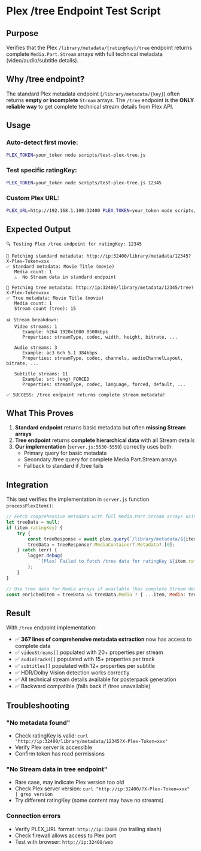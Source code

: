 # Plex /tree Endpoint Test Script

## Purpose

Verifies that the Plex `/library/metadata/{ratingKey}/tree` endpoint returns complete `Media.Part.Stream` arrays with full technical metadata (video/audio/subtitle details).

## Why /tree endpoint?

The standard Plex metadata endpoint (`/library/metadata/{key}`) often returns **empty or incomplete** `Stream` arrays. The `/tree` endpoint is the **ONLY reliable way** to get complete technical stream details from Plex API.

## Usage

### Auto-detect first movie:

```bash
PLEX_TOKEN=your_token node scripts/test-plex-tree.js
```

### Test specific ratingKey:

```bash
PLEX_TOKEN=your_token node scripts/test-plex-tree.js 12345
```

### Custom Plex URL:

```bash
PLEX_URL=http://192.168.1.100:32400 PLEX_TOKEN=your_token node scripts/test-plex-tree.js
```

## Expected Output

```
🔍 Testing Plex /tree endpoint for ratingKey: 12345

📡 Fetching standard metadata: http://ip:32400/library/metadata/12345?X-Plex-Token=xxx
✅ Standard metadata: Movie Title (movie)
   Media count: 1
   ⚠️  No Stream data in standard endpoint

📡 Fetching tree metadata: http://ip:32400/library/metadata/12345/tree?X-Plex-Token=xxx
✅ Tree metadata: Movie Title (movie)
   Media count: 1
   Stream count (tree): 15

📊 Stream breakdown:
   Video streams: 1
      Example: h264 1920x1080 8500kbps
      Properties: streamType, codec, width, height, bitrate, ...

   Audio streams: 3
      Example: ac3 6ch 5.1 384kbps
      Properties: streamType, codec, channels, audioChannelLayout, bitrate, ...

   Subtitle streams: 11
      Example: srt (eng) FORCED
      Properties: streamType, codec, language, forced, default, ...

✅ SUCCESS: /tree endpoint returns complete stream metadata!
```

## What This Proves

1. **Standard endpoint** returns basic metadata but often **missing Stream arrays**
2. **Tree endpoint** returns **complete hierarchical data** with all Stream details
3. **Our implementation** (`server.js:5530-5550`) correctly uses both:
    - Primary query for basic metadata
    - Secondary /tree query for complete Media.Part.Stream arrays
    - Fallback to standard if /tree fails

## Integration

This test verifies the implementation in `server.js` function `processPlexItem()`:

```javascript
// Fetch comprehensive metadata with full Media.Part.Stream arrays using /tree endpoint
let treeData = null;
if (item.ratingKey) {
    try {
        const treeResponse = await plex.query(`/library/metadata/${item.ratingKey}/tree`);
        treeData = treeResponse?.MediaContainer?.Metadata?.[0];
    } catch (err) {
        logger.debug(
            `[Plex] Failed to fetch /tree data for ratingKey ${item.ratingKey}: ${err.message}`
        );
    }
}

// Use tree data for Media arrays if available (has complete Stream details)
const enrichedItem = treeData && treeData.Media ? { ...item, Media: treeData.Media } : item;
```

## Result

With `/tree` endpoint implementation:

- ✅ **367 lines of comprehensive metadata extraction** now has access to complete data
- ✅ `videoStreams[]` populated with 20+ properties per stream
- ✅ `audioTracks[]` populated with 15+ properties per track
- ✅ `subtitles[]` populated with 12+ properties per subtitle
- ✅ HDR/Dolby Vision detection works correctly
- ✅ All technical stream details available for posterpack generation
- ✅ Backward compatible (falls back if /tree unavailable)

## Troubleshooting

### "No metadata found"

- Check ratingKey is valid: `curl "http://ip:32400/library/metadata/12345?X-Plex-Token=xxx"`
- Verify Plex server is accessible
- Confirm token has read permissions

### "No Stream data in tree endpoint"

- Rare case, may indicate Plex version too old
- Check Plex server version: `curl "http://ip:32400/?X-Plex-Token=xxx" | grep version`
- Try different ratingKey (some content may have no streams)

### Connection errors

- Verify PLEX_URL format: `http://ip:32400` (no trailing slash)
- Check firewall allows access to Plex port
- Test with browser: `http://ip:32400/web`
